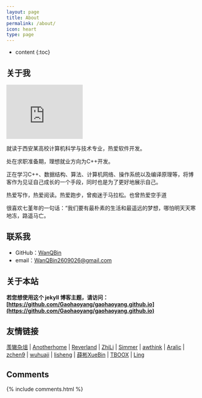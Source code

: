 ```yaml
---
layout: page
title: About
permalink: /about/
icon: heart
type: page
---
```


* content
{:toc}

## 关于我

<iframe src="https://github.com/WQBin" style="border: 0;height: 142px;width: 200px;overflow: hidden;" frameBorder="0"></iframe>

就读于西安某高校计算机科学与技术专业，热爱软件开发。

处在求职准备期，理想就业方向为C++开发。

正在学习C++、数据结构、算法、计算机网络、操作系统以及编译原理等，将博客作为见证自己成长的一个手段，同时也是为了更好地展示自己。

热爱写作，热爱阅读。热爱跑步，曾痴迷于马拉松。也曾热爱空手道

很喜欢七堇年的一句话：“我们要有最朴素的生活和最遥远的梦想，哪怕明天天寒地冻，路遥马亡。



## 联系我

* GitHub：[WanQBin](https://github.com/WQBin)
* email：WanQBin2609026@gmail.com


## 关于本站

**若您想使用这个 jekyll 博客主题，请访问：[https://github.com/Gaohaoyang/gaohaoyang.github.io](https://github.com/Gaohaoyang/gaohaoyang.github.io)**



## 友情链接

[羡辙杂俎](http://zhangwenli.com/blog) \| [Anotherhome](https://www.anotherhome.net) \| [Reverland](http://reverland.org/) \| [ZhiLi](http://lizhipower.github.io/) \| [Simmer](http://simmer-jun.github.io/) \| [awthink](http://awthink.net/) \| [Aralic](http://aralic.github.io/) \| [zchen9](http://www.chen9.info/) \| [wuhuaji](http://wuhuaji.me/) \| [lisheng](http://www.lishengcn.cn/) \| [薛彬XueBin](http://axuebin.com/blog/) \| [TBOOX](http://www.tboox.org/cn/) \|  [Ling](http://linglinyp.com/)

## Comments

{% include comments.html %}
